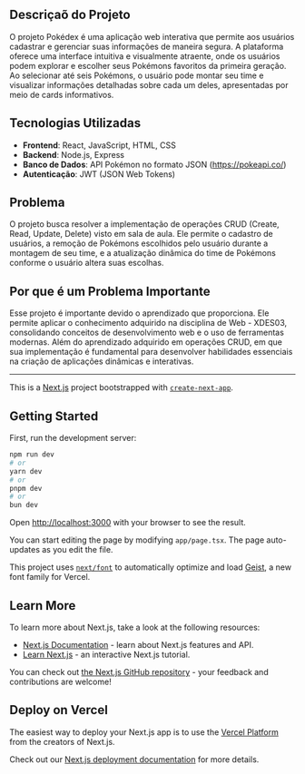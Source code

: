 ## Descriçaõ do Projeto
O projeto Pokédex é uma aplicação web interativa que permite aos usuários cadastrar e gerenciar suas informações de maneira segura. A plataforma oferece uma interface intuitiva e visualmente atraente, onde os usuários podem explorar e escolher seus Pokémons favoritos da primeira geração. Ao selecionar até seis Pokémons, o usuário pode montar seu time e visualizar informações detalhadas sobre cada um deles, apresentadas por meio de cards informativos.

## Tecnologias Utilizadas
- **Frontend**: React, JavaScript, HTML, CSS
- **Backend**: Node.js, Express
- **Banco de Dados**: API Pokémon no formato JSON (https://pokeapi.co/)
- **Autenticação**: JWT (JSON Web Tokens)

## Problema
O projeto busca resolver a implementação de operações CRUD (Create, Read, Update, Delete) visto em sala de aula. Ele permite o cadastro de usuários, a remoção de Pokémons escolhidos pelo usuário durante a montagem de seu time, e a atualização dinâmica do time de Pokémons conforme o usuário altera suas escolhas. 

## Por que é um Problema Importante
Esse projeto é importante devido o aprendizado que proporciona. Ele permite aplicar o conhecimento adquirido na disciplina de Web - XDES03, consolidando conceitos de desenvolvimento web e o uso de ferramentas modernas. Além do aprendizado adquirido em operações CRUD, em que sua implementação é fundamental para desenvolver habilidades essenciais na criação de aplicações dinâmicas e interativas.


------------------------------------------------------------------------------------------------------------------------------------------------------------------------------------------------------------
This is a [Next.js](https://nextjs.org) project bootstrapped with [`create-next-app`](https://nextjs.org/docs/app/api-reference/cli/create-next-app).

## Getting Started

First, run the development server:

```bash
npm run dev
# or
yarn dev
# or
pnpm dev
# or
bun dev
```

Open [http://localhost:3000](http://localhost:3000) with your browser to see the result.

You can start editing the page by modifying `app/page.tsx`. The page auto-updates as you edit the file.

This project uses [`next/font`](https://nextjs.org/docs/app/building-your-application/optimizing/fonts) to automatically optimize and load [Geist](https://vercel.com/font), a new font family for Vercel.

## Learn More

To learn more about Next.js, take a look at the following resources:

- [Next.js Documentation](https://nextjs.org/docs) - learn about Next.js features and API.
- [Learn Next.js](https://nextjs.org/learn) - an interactive Next.js tutorial.

You can check out [the Next.js GitHub repository](https://github.com/vercel/next.js) - your feedback and contributions are welcome!

## Deploy on Vercel

The easiest way to deploy your Next.js app is to use the [Vercel Platform](https://vercel.com/new?utm_medium=default-template&filter=next.js&utm_source=create-next-app&utm_campaign=create-next-app-readme) from the creators of Next.js.

Check out our [Next.js deployment documentation](https://nextjs.org/docs/app/building-your-application/deploying) for more details.
